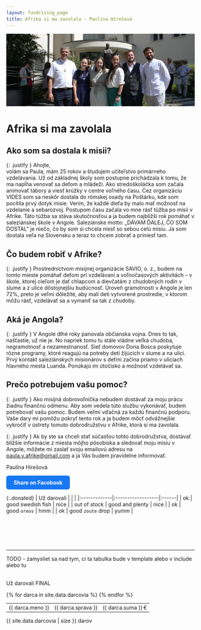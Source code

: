 ```yaml
---
layout: fundrising_page
title: Afrika si ma zavolala - Paulína Hírešová
---
```


![cover photo](assets/img/darujme-pauli-velky-obr.jpeg)
<br />
# Afrika si ma zavolala

## Ako som sa dostala k misii?

{: .justify }
Ahojte,  
volám sa Paula, mám 25 rokov a študujem učiteľstvo primárneho vzdelávania. Už od základnej školy som postupne prichádzala k tomu, že ma napĺňa venovať sa deťom a mládeži. Ako stredoškoláčka som začala animovať tábory a viesť krúžky v centre voľného času. Cez organizáciu VIDES som sa neskôr dostala do rómskej osady na Poštárku, kde som pocítila prvý dotyk misie. Verím, že každé dieťa by malo mať možnosť na vzdelanie a sebarozvoj. Postupom času začala vo mne rásť túžba po misii v Afrike. Táto túžba sa stáva skutočnosťou a ja budem najbližší rok pomáhať v saleziánskej škole v Angole. Saleziánske motto: „DÁVAM ĎALEJ, ČO SOM DOSTAL“ je niečo, čo by som si chcela niesť so sebou celú misiu. Ja som dostala veľa na Slovensku a teraz to chcem zobrať a priniesť tam.

## Čo budem robiť v Afrike?

{: .justify }
Prostredníctvom misijnej organizácie SAVIO, o. z., budem na tomto mieste pomáhať deťom pri vzdelávaní a voľnočasových aktivitách – v škole, ktorej cieľom je dať chlapcom a dievčatám z chudobných rodín v slume a z ulice dôstojnejšiu budúcnosť. Úroveň gramotnosti v Angole je len 72%, preto je veľmi dôležité, aby mali deti vytvorené prostredie, v ktorom môžu rásť, vzdelávať sa a vymaniť sa tak z chudoby.

## Aká je Angola?

{: .justify }
V Angole dlhé roky panovala občianska vojna. Dnes to tak, našťastie, už nie je. No napriek tomu tu stále vládne veľká chudoba, negramotnosť a nezamestnanosť. Sieť domovov Dona Bosca poskytuje rôzne programy, ktoré reagujú na potreby detí žijúcich v slume a na ulici. Prvý kontakt saleziánskych misionárov s deťmi začína priamo v uliciach hlavného mesta Luanda. Ponúkajú im útočisko a možnosť vzdelávať sa.

## Prečo potrebujem vašu pomoc?

{: .justify }
Ako misijná dobrovoľníčka nebudem dostávať za moju prácu žiadnu finančnú odmenu. Aby som vedela túto službu vykonávať, budem potrebovať vašu pomoc. Budem veľmi vďačná za každú finančnú podporu. Vaše dary mi pomôžu pokryť tento rok a ja budem môcť odvážnejšie vykročiť v ústrety tomuto dobrodružstvu v Afrike, ktorá si ma zavolala.

{: .justify }
Ak by ste sa chceli stať súčasťou tohto dobrodružstva, dostávať bližšie informácie z miesta môjho pôsobiska a sledovať moju misiu v Angole, môžete mi zaslať svoju emailovú adresu na paula.v.afrike@gmail.com a ja Vás budem pravidelne informovať.

Paulína Hírešová

<a href="https://www.facebook.com/sharer/sharer.php?u=https://jan-revay.github.io/PaulaVAfrike-Jekyll-minimal/" 
 target="_blank" 
 rel="noopener noreferrer"
 style="display:inline-block; padding:10px 20px; background:#1877f2; color:white; border-radius:6px; text-decoration:none; font-weight:bold;">
 Share on Facebook
</a>

{:.donated}
| Už darovali  |                   |       |
|:-------------|:------------------|:------|
| ok           | good swedish fish | nice  |
| out of stock | good and plenty   | nice  |
| ok           | good `oreos`      | hmm   |
| ok           | good `zoute` drop | yumm  |


<br />
<br />
<br />
<br />


---------------------------------------
TODO - zamysliet sa nad tym, ci ta tabulka bude v template alebo v include alebo tu
<br />
<br />

<div class="donated">
<p class="donated__header">Už darovali FINAL</p>
<table class="donated__table">
      <tbody>
  {% for darca in site.data.darcovia %}
    <tr class="donated__row">
      <td class="donated__col">{{ darca.meno }}   </td>
      <td class="donated__col">{{ darca.sprava }} </td>
      <td class="donated__col">{{ darca.suma }} € </td>
    </tr>
  {% endfor %}
  </tbody></table>

  <div class="donated__controls">
        <span class="donated__control-previous donated__control-icon donated__control-icon--disabled">
        <i class="icon-arrow-back"></i>
        </span>
        <div class="donated__control-text">
          {{ site.data.darcovia | size }} darov
        </div>
        <a href="#" class="donated__control-next donated__control-icon " data-page="2">
        <i class="icon-arrow-forward"></i>
        </a>
  </div>
</div>
